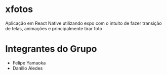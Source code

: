 # xfotos
Aplicação em React Native utilizando expo com o intuito de fazer transição de telas, animações e principalmente tirar foto

# Integrantes do Grupo
- Felipe Yamaoka
- Danillo Aledes